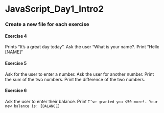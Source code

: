 # JavaScript_Day1_Intro2
### Create a new file for each exercise

#### Exercise 4
Prints “It’s a great day today”. Ask the user “What is your name?. Print “Hello [NAME]”

#### Exercise 5
Ask for the user to enter a number. Ask the user for another number. Print the sum of the two numbers. Print the difference of the two numbers.

#### Exercise 6
Ask the user to enter their balance. Print ```I’ve granted you $50 more!. Your new balance is: [BALANCE]```
